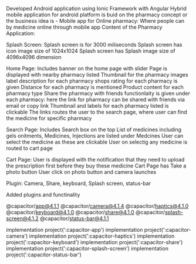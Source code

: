 
Developed Android application using Ionic Framework with Angular 
Hybrid mobile application for android platform is buid on the pharmacy 
concept or the business idea is - Mobile app for Online pharmacy: Where people can by medicine online through mobile app
Content of the Pharmacy Application:

Splash Screen:
Splash screen is for 3000 miliseconds
Splash screen has icon image size of 1024x1024
Splash screen has Splash image size of 4096x4096 dimension

Home Page: 
Includes banner on the home page with slider
Page is displayed with nearby pharmacy listed
Thumbnail for the pharmacy images 
label description for each pharmacy shops
rating for each pharmacy is given
Distance for each pharmacy is mentioned
Product content for each pharmacy type
Share the pharmacy with friends functionlaity is given under each pharmacy: 
 here the link for pharmacy can be shared with friends via email or copy link
Thumbnail and labels for each pharmacy listed is clickable 
The links routes the user to the search page, where user can find the medicine for specific pharmacy

Search Page:
Includes Search box on the top
List of medicines including gels onitments, Medicines, Injections are listed under Medcines
User can select the medicine as these are clickable
User on selectig any medicine is routed to cart page 

Cart Page:
User is displayed with the notification that they need to upload the prescription first before they buy these medicine
Cart Page has Take a photo button
User click on photo button and camera launches

Plugin: Camera, Share, keyboard, Splash screen, status-bar

Added plugins and functinality 

@capacitor/app@4.1.1
       @capacitor/camera@4.1.4
       @capacitor/haptics@4.1.0
       @capacitor/keyboard@4.1.0
       @capacitor/share@4.1.0
       @capacitor/splash-screen@4.1.2
       @capacitor/status-bar@4.1.1

implementation project(':capacitor-app')
    implementation project(':capacitor-camera')
    implementation project(':capacitor-haptics')
    implementation project(':capacitor-keyboard')
    implementation project(':capacitor-share')
    implementation project(':capacitor-splash-screen')
    implementation project(':capacitor-status-bar')
